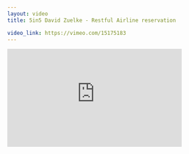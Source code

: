 ```yaml
---
layout: video
title: 5in5 David Zuelke - Restful Airline reservation

video_link: https://vimeo.com/15175183
---
```

<iframe src="https://player.vimeo.com/video/15175183?title=0&byline=0&portrait=0&badge=0&autopause=0&player_id=0" width="400" height="224" frameborder="0" title="5in5 David Zuelke - Restful Airline reservation" webkitallowfullscreen mozallowfullscreen allowfullscreen></iframe>